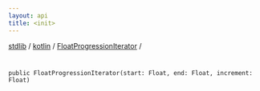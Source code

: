 ```yaml
---
layout: api
title: <init>
---
```

[stdlib](../../index.md) / [kotlin](../index.md) / [FloatProgressionIterator](index.md) / [<init>](_init_.md)

# <init>

```
public FloatProgressionIterator(start: Float, end: Float, increment: Float)
```
